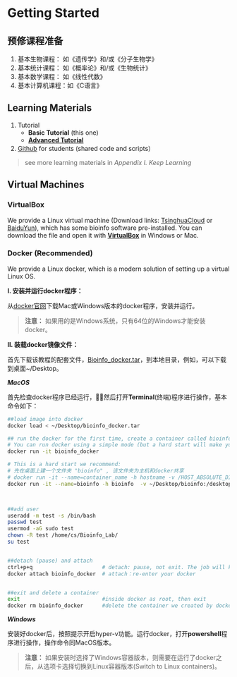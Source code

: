 # Getting Started

## 预修课程准备

1. 基本生物课程：    如《遗传学》和/或《分子生物学》
2. 基本统计课程：    如《概率论》和/或《生物统计》
3. 基本数学课程：    如《线性代数》
4. 基本计算机课程：如《C语言》

## Learning Materials

1. Tutorial 
   * **Basic Tutorial** \(this one\) 
   * [**Advanced Tutorial**](https://lulab.gitbook.io/training)  
2. [Github](https://github.com/lulab/Shared) for students \(shared code and scripts）

> see more learning materials in _Appendix I. Keep Learning_

## Virtual Machines

### VirtualBox

We provide a Linux virtual machine \(Download links: [TsinghuaCloud](https://cloud.tsinghua.edu.cn/d/08cb34ba57cf44b8aea9/) or [BaiduYun](https://pan.baidu.com/s/1ETkey)\), which has some bioinfo software pre-installed. You can download the file and open it with [**VirtualBox**](https://www.virtualbox.org/wiki/Downloads) in Windows or Mac.

### Docker \(Recommended\)

We provide a Linux docker, which is a modern solution of setting up a virtual Linux OS.

**I. 安装并运行docker程序：**

从[docker官网](https://www.docker.com/get-docker)下载Mac或Windows版本的docker程序，安装并运行。

> **注意：** 如果用的是Windows系统，只有64位的Windows才能安装docker。

**II. 装载docker镜像文件：**

首先下载该教程的配套文件，[Bioinfo\_docker.tar](https://cloud.tsinghua.edu.cn/f/fef06408bbc446f6bb6e/?dl=1)，到本地目录，例如，可以下载到桌面~/Desktop。

_**MacOS**_

首先检查docker程序已经运行，然后打开**Terminal**\(终端\)程序进行操作，基本命令如下：

```bash
##load image into docker
docker load < ~/Desktop/bioinfo_docker.tar

## run the docker for the first time, create a container called bioinfo_docker
# You can run docker using a simple mode (but a hard start will make your life easier later):
docker run -it bioinfo_docker

# This is a hard start we recommend: 
# 先在桌面上建一个文件夹 "bioinfo" , 该文件夹为主机和docker共享
# docker run -it --name=container_name -h hostname -v /HOST_ABSOLUTE_DIR:/CONTAINER_ABSOLUTE_DIR image_name:tag
docker run -it --name=bioinfo -h bioinfo  -v ~/Desktop/bioinfo:/desktop bioinfo_docker:2018



##add user
useradd -m test -s /bin/bash
passwd test
usermod -aG sudo test
chown -R test /home/cs/Bioinfo_Lab/
su test


##detach (pause) and attach
ctrl+p+q                      # detach: pause, not exit. The job will keep running in the background. 
docker attach bioinfo_docker  # attach：re-enter your docker


##exit and delete a container
exit                          #inside docker as root, then exit
docker rm bioinfo_docker      #delete the container we created by docker run
```

_**Windows**_

安装好docker后，按照提示开启hyper-v功能。运行docker，打开**powershell**程序进行操作，操作命令同MacOS版本。

> **注意：** 如果安装时选择了Windows容器版本，则需要在运行了docker之后，从选项卡选择切换到Linux容器版本\(Switch to Linux containers\)。



